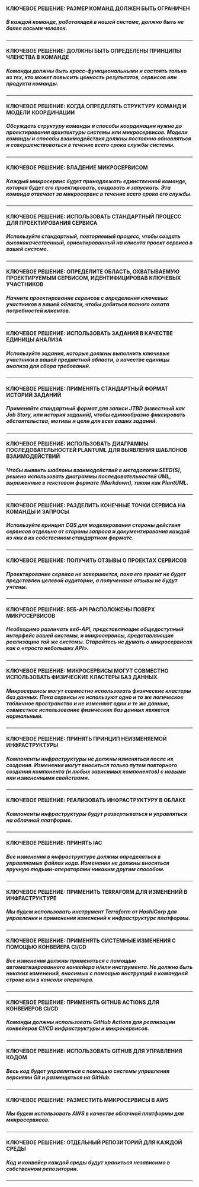 #### КЛЮЧЕВОЕ РЕШЕНИЕ: РАЗМЕР КОМАНД ДОЛЖЕН БЫТЬ ОГРАНИЧЕН
##### В каждой команде, работающей в нашей системе, должно быть не более восьми человек.  

---

#### КЛЮЧЕВОЕ РЕШЕНИЕ: ДОЛЖНЫ БЫТЬ ОПРЕДЕЛЕНЫ ПРИНЦИПЫ ЧЛЕНСТВА В КОМАНДЕ
##### Команды должны быть кросс-функциональными и состоять только из тех, кто может повысить ценность результатов, сервисов или продукта команды.  

---

#### КЛЮЧЕВОЕ РЕШЕНИЕ: КОГДА ОПРЕДЕЛЯТЬ СТРУКТУРУ КОМАНД И МОДЕЛИ КООРДИНАЦИИ
##### Обсуждать структуру команды и способы координации нужно до проектирования архитектуры системы или микросервисов. Модели команды и  способы взаимодействия должны постоянно обновляться и совершенствоваться в течение всего срока службы системы.  

---

#### КЛЮЧЕВОЕ РЕШЕНИЕ: ВЛАДЕНИЕ МИКРОСЕРВИСОМ
##### Каждый микросервис будет принадлежать единственной команде, которая будет его проектировать, создавать и запускать. Эта команда отвечает за микросервис в течение всего срока его службы.  

---

#### КЛЮЧЕВОЕ РЕШЕНИЕ: ИСПОЛЬЗОВАТЬ СТАНДАРТНЫЙ ПРОЦЕСС ДЛЯ ПРОЕКТИРОВАНИЯ СЕРВИСА
##### Используйте стандартный, повторяемый процесс, чтобы создать высококачественный, ориентированный на клиента проект сервиса в вашей системе.  

---

#### КЛЮЧЕВОЕ РЕШЕНИЕ: ОПРЕДЕЛИТЕ ОБЛАСТЬ, ОХВАТЫВАЕМУЮ ПРОЕКТИРУЕМЫМ СЕРВИСОМ, ИДЕНТИФИЦИРОВАВ КЛЮЧЕВЫХ УЧАСТНИКОВ
##### Начните проектирование сервисов с  определения ключевых участников в  вашей области, чтобы добиться полного охвата потребностей клиентов.  

---

#### КЛЮЧЕВОЕ РЕШЕНИЕ: ИСПОЛЬЗОВАТЬ ЗАДАНИЯ В КАЧЕСТВЕ ЕДИНИЦЫ АНАЛИЗА
##### Используйте задания, которые должны выполнить ключевые участники в вашей предметной области, в качестве единицы анализа для сбора требований.  

---

#### КЛЮЧЕВОЕ РЕШЕНИЕ: ПРИМЕНЯТЬ СТАНДАРТНЫЙ ФОРМАТ ИСТОРИЙ ЗАДАНИЙ
##### Применяйте стандартный формат для записи JTBD (известный как Job Story, или история заданий), чтобы единообразно фиксировать обстоятельства, мотивы и цели для всех ваших заданий.  

---

#### КЛЮЧЕВОЕ РЕШЕНИЕ: ИСПОЛЬЗОВАТЬ ДИАГРАММЫ ПОСЛЕДОВАТЕЛЬНОСТЕЙ PLANTUML ДЛЯ ВЫЯВЛЕНИЯ ШАБЛОНОВ ВЗАИМОДЕЙСТВИЙ
##### Чтобы выявить шаблоны взаимодействий в методологии SEED(S), решено использовать диаграммы последовательностей UML, выраженные в текстовом формате (Markdown), таком как PlantUML.  

---

#### КЛЮЧЕВОЕ РЕШЕНИЕ: РАЗДЕЛИТЬ КОНЕЧНЫЕ ТОЧКИ СЕРВИСА НА КОМАНДЫ И ЗАПРОСЫ
##### Используйте принцип CQS для моделирования стороны действия сервисов отдельно от стороны запроса и документирования каждой из них в их собственном стандартном формате.  

---

#### КЛЮЧЕВОЕ РЕШЕНИЕ: ПОЛУЧИТЬ ОТЗЫВЫ О ПРОЕКТАХ СЕРВИСОВ
##### Проектирование сервиса не завершается, пока его проект не будет представлен целевой аудитории, а полученные отзывы не будут учтены.  

---

#### КЛЮЧЕВОЕ РЕШЕНИЕ: ВЕБ-API РАСПОЛОЖЕНЫ ПОВЕРХ МИКРОСЕРВИСОВ
##### Необходимо различать веб-API, представляющие общедоступный интерфейс вашей системы, и  микросервисы, представляющие реализацию той  же системы. Старайтесь не думать о  микросервисах как о «просто небольших API».  

---

#### КЛЮЧЕВОЕ РЕШЕНИЕ: МИКРОСЕРВИСЫ МОГУТ СОВМЕСТНО ИСПОЛЬЗОВАТЬ ФИЗИЧЕСКИЕ КЛАСТЕРЫ БАЗ ДАННЫХ
##### Микросервисы могут совместно использовать физические кластеры баз данных. Пока сервисы не используют одно и то же логическое табличное пространство и не изменяют одни и те же данные, совместное использование физических баз данных является нормальным.  

---

#### КЛЮЧЕВОЕ РЕШЕНИЕ: ПРИНЯТЬ ПРИНЦИП НЕИЗМЕНЯЕМОЙ ИНФРАСТРУКТУРЫ
##### Компоненты инфраструктуры не должны изменяться после их создания. Изменения могут вноситься только путем повторного создания компонента (и любых зависимых компонентов) с  новыми или измененными свойствами.  

---

#### КЛЮЧЕВОЕ РЕШЕНИЕ: РЕАЛИЗОВАТЬ ИНФРАСТРУКТУРУ В ОБЛАКЕ
##### Компоненты инфраструктуры будут развертываться и управляться на облачной платформе.  

---

#### КЛЮЧЕВОЕ РЕШЕНИЕ: ПРИНЯТЬ IAC
##### Все изменения в инфраструктуре должны определяться в управляемых файлах кода. Изменения не должны вноситься вручную людьми-операторами никаким другим способом.  

---

#### КЛЮЧЕВОЕ РЕШЕНИЕ: ПРИМЕНИТЬ TERRAFORM ДЛЯ ИЗМЕНЕНИЙ В ИНФРАСТРУКТУРЕ
##### Мы будем использовать инструмент Terraform от HashiCorp для управления и применения изменений к инфраструктуре платформы.  

---

#### КЛЮЧЕВОЕ РЕШЕНИЕ: ПРИМЕНЯТЬ СИСТЕМНЫЕ ИЗМЕНЕНИЯ С ПОМОЩЬЮ КОНВЕЙЕРА CI/CD
##### Все изменения должны применяться с помощью автоматизированного конвейера и/или инструмента. Не должно быть никаких изменений, вносимых с помощью инструкций в командной строке или в консоли оператора.  

---

#### КЛЮЧЕВОЕ РЕШЕНИЕ: ПРИМЕНЯТЬ GITHUB ACTIONS ДЛЯ КОНВЕЙЕРОВ CI/CD
##### Команды должны использовать GitHub Actions для реализации конвейеров CI/CD инфраструктуры и микросервисов.  

---

#### КЛЮЧЕВОЕ РЕШЕНИЕ: ИСПОЛЬЗОВАТЬ GITHUB ДЛЯ УПРАВЛЕНИЯ КОДОМ
##### Весь код будет управляться с помощью системы управления версиями Git и размещаться на GitHub.  

---

#### КЛЮЧЕВОЕ РЕШЕНИЕ: РАЗМЕСТИТЬ МИКРОСЕРВИСЫ В AWS
##### Мы будем использовать AWS в качестве облачной платформы для микросервисов.  

---

#### КЛЮЧЕВОЕ РЕШЕНИЕ: ОТДЕЛЬНЫЙ РЕПОЗИТОРИЙ ДЛЯ КАЖДОЙ СРЕДЫ
##### Код и конвейер каждой среды будут храниться независимо в собственном репозитории.  

---
